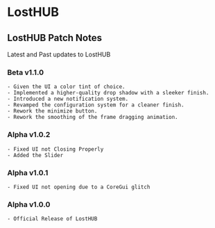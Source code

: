 # LostHUB

## LostHUB Patch Notes
Latest and Past updates to LostHUB
### Beta v1.1.0
```
- Given the UI a color tint of choice.
- Implemented a higher-quality drop shadow with a sleeker finish.
- Introduced a new notification system.
- Revamped the configuration system for a cleaner finish.
- Rework the minimize button.
- Rework the smoothing of the frame dragging animation.
```
### Alpha v1.0.2
```
- Fixed UI not Closing Properly
- Added the Slider
```
### Alpha v1.0.1
```
- Fixed UI not opening due to a CoreGui glitch
```
### Alpha v1.0.0
```
- Official Release of LostHUB
```
